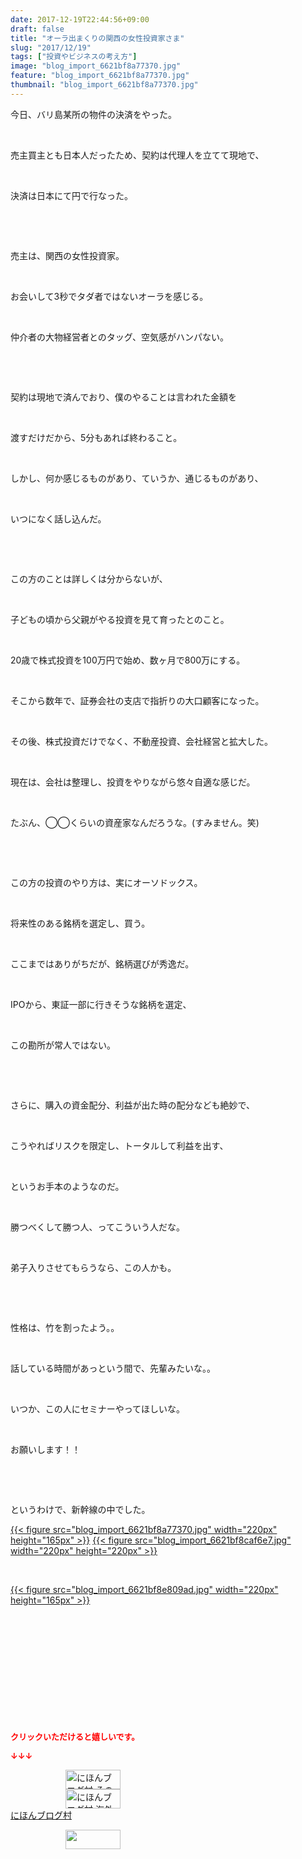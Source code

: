 ```yaml
---
date: 2017-12-19T22:44:56+09:00
draft: false
title: "オーラ出まくりの関西の女性投資家さま"
slug: "2017/12/19"
tags: ["投資やビジネスの考え方"]
image: "blog_import_6621bf8a77370.jpg"
feature: "blog_import_6621bf8a77370.jpg"
thumbnail: "blog_import_6621bf8a77370.jpg"
---
```

<p>今日、バリ島某所の物件の決済をやった。</p><p> </p><p>売主買主とも日本人だったため、契約は代理人を立てて現地で、</p><p> </p><p>決済は日本にて円で行なった。</p><p> </p><p> </p><p>売主は、関西の女性投資家。</p><p> </p><p>お会いして3秒でタダ者ではないオーラを感じる。</p><p> </p><p>仲介者の大物経営者とのタッグ、空気感がハンパない。</p><p> </p><p> </p><p>契約は現地で済んでおり、僕のやることは言われた金額を</p><p> </p><p>渡すだけだから、5分もあれば終わること。</p><p> </p><p>しかし、何か感じるものがあり、ていうか、通じるものがあり、</p><p> </p><p>いつになく話し込んだ。</p><p> </p><p> </p><p>この方のことは詳しくは分からないが、</p><p> </p><p>子どもの頃から父親がやる投資を見て育ったとのこと。</p><p> </p><p>20歳で株式投資を100万円で始め、数ヶ月で800万にする。</p><p> </p><p>そこから数年で、証券会社の支店で指折りの大口顧客になった。</p><p> </p><p>その後、株式投資だけでなく、不動産投資、会社経営と拡大した。</p><p> </p><p>現在は、会社は整理し、投資をやりながら悠々自適な感じだ。</p><p> </p><p>たぶん、◯◯くらいの資産家なんだろうな。(すみません。笑)</p><p> </p><p> </p><p>この方の投資のやり方は、実にオーソドックス。</p><p> </p><p>将来性のある銘柄を選定し、買う。</p><p> </p><p>ここまではありがちだが、銘柄選びが秀逸だ。</p><p> </p><p>IPOから、東証一部に行きそうな銘柄を選定、</p><p> </p><p>この勘所が常人ではない。</p><p> </p><p> </p><p>さらに、購入の資金配分、利益が出た時の配分なども絶妙で、</p><p> </p><p>こうやればリスクを限定し、トータルして利益を出す、</p><p> </p><p>というお手本のようなのだ。</p><p> </p><p>勝つべくして勝つ人、ってこういう人だな。</p><p> </p><p>弟子入りさせてもらうなら、この人かも。</p><p> </p><p> </p><p>性格は、竹を割ったよう。。</p><p> </p><p>話している時間があっという間で、先輩みたいな。。</p><p> </p><p>いつか、この人にセミナーやってほしいな。</p><p> </p><p>お願いします！！</p><p> </p><p> </p><p>というわけで、新幹線の中でした。</p><p><a href="blog_import_6621bf8a77370.jpg">{{< figure src="blog_import_6621bf8a77370.jpg" width="220px" height="165px" >}}</a> <a href="blog_import_6621bf8caf6e7.jpg">{{< figure src="blog_import_6621bf8caf6e7.jpg" width="220px" height="220px" >}}</a></p><p> </p><p><a href="blog_import_6621bf8e809ad.jpg">{{< figure src="blog_import_6621bf8e809ad.jpg" width="220px" height="165px" >}}</a></p><p> </p><p> </p><p> </p><p> </p><p> </p><p> </p><p><font color="#ff0000" size="2"><strong>クリックいただけると嬉しいです。</strong></font></p><p><font color="#ff0000" size="2"><strong>↓↓↓</strong></font></p><p><a href="ranking.html?p_cid=01260127" id="&amp;blogmura_banner" target="_blank"><img alt="にほんブログ村 その他生活ブログ 不動産投資へ" border="0" height="31" src="data:image/svg+xml;charset=utf-8,%3Csvg%20xmlns%3D%22http%3A%2F%2Fwww.w3.org%2F2000%2Fsvg%22%20title%3D%22Placeholder%20for%20Images%22%20role%3D%22presentation%22%20viewBox%3D%220%200%2088%2031%22%20%2F%3E" width="88" data-src="https://img-proxy.blog-video.jp/images?url=http%3A%2F%2Flife.blogmura.com%2Fhudousantoushi%2Fimg%2Fhudousantoushi88_31.gif" style="aspect-ratio: auto 88 / 31;"/><noscript><img alt="にほんブログ村 その他生活ブログ 不動産投資へ" border="0" height="31" src="https://img-proxy.blog-video.jp/images?url=http%3A%2F%2Flife.blogmura.com%2Fhudousantoushi%2Fimg%2Fhudousantoushi88_31.gif" width="88"></noscript></a><br/><a href="ranking.html?p_cid=01260127" target="_blank"><img alt="にほんブログ村 海外生活ブログ バリ島情報へ" border="0" height="31" src="data:image/svg+xml;charset=utf-8,%3Csvg%20xmlns%3D%22http%3A%2F%2Fwww.w3.org%2F2000%2Fsvg%22%20title%3D%22Placeholder%20for%20Images%22%20role%3D%22presentation%22%20viewBox%3D%220%200%2088%2031%22%20%2F%3E" width="88" data-src="https://img-proxy.blog-video.jp/images?url=http%3A%2F%2Foverseas.blogmura.com%2Fbali%2Fimg%2Fbali88_31.gif" style="aspect-ratio: auto 88 / 31;"/><noscript><img alt="にほんブログ村 海外生活ブログ バリ島情報へ" border="0" height="31" src="https://img-proxy.blog-video.jp/images?url=http%3A%2F%2Foverseas.blogmura.com%2Fbali%2Fimg%2Fbali88_31.gif" width="88"></noscript></a><br/><a href="ranking.html?p_cid=01260127" target="_blank">にほんブログ村</a></p><p><a href="link.php?1804582" title="人気ブログランキングへ"><img border="0" height="31" src="data:image/svg+xml;charset=utf-8,%3Csvg%20xmlns%3D%22http%3A%2F%2Fwww.w3.org%2F2000%2Fsvg%22%20title%3D%22Placeholder%20for%20Images%22%20role%3D%22presentation%22%20viewBox%3D%220%200%2088%2031%22%20%2F%3E" width="88" data-src="https://blog.with2.net/img/banner/banner_22.gif" style="aspect-ratio: auto 88 / 31;"/><noscript><img border="0" height="31" src="https://blog.with2.net/img/banner/banner_22.gif" width="88"></noscript></a></p>

